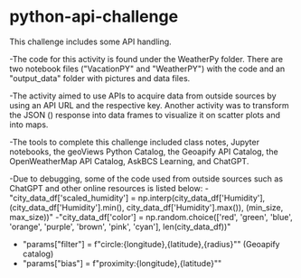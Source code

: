 # python-api-challenge
This challenge includes some API handling.

-The code for this activity is found under the WeatherPy folder. There are two notebook files ("VacationPY" and "WeatherPY") with the code and an "output_data" folder with pictures and data files.

-The activity aimed to use APIs to acquire data from outside sources by using an API URL and the respective key. Another activity was to transform the JSON () response into data frames to visualize it on scatter plots and into maps. 

-The tools to complete this challenge included class notes, Jupyter notebooks, the geoViews Python Catalog, the Geoapify API Catalog, the  OpenWeatherMap API Catalog, AskBCS Learning, and ChatGPT.

-Due to debugging, some of the code used from outside sources such as ChatGPT and other online resources is listed below:
  -"city_data_df['scaled_humidity'] = np.interp(city_data_df['Humidity'],   
   (city_data_df['Humidity'].min(), city_data_df['Humidity'].max()), (min_size, max_size))"
  -"city_data_df['color'] = np.random.choice(['red', 'green', 'blue', 'orange', 'purple', 'brown', 
    'pink', 'cyan'], len(city_data_df))"
  - "params["filter"] = f"circle:{longitude},{latitude},{radius}"" (Geoapify catalog)
  - "params["bias"] = f"proximity:{longitude},{latitude}""


